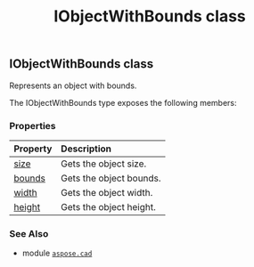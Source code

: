 ﻿---
title: IObjectWithBounds class
second_title: Aspose.CAD for Python via .NET API References
description: 
type: docs
weight: 200
url: /python-net/aspose.cad/iobjectwithbounds/
is_root: false
---

## IObjectWithBounds class

Represents an object with bounds.



The IObjectWithBounds type exposes the following members:

### Properties
| Property | Description |
| :- | :- |
| [size](/cad/python-net/aspose.cad/iobjectwithbounds/size) | Gets the object size. |
| [bounds](/cad/python-net/aspose.cad/iobjectwithbounds/bounds) | Gets the object bounds. |
| [width](/cad/python-net/aspose.cad/iobjectwithbounds/width) | Gets the object width. |
| [height](/cad/python-net/aspose.cad/iobjectwithbounds/height) | Gets the object height. |



### See Also
* module [`aspose.cad`](..)
